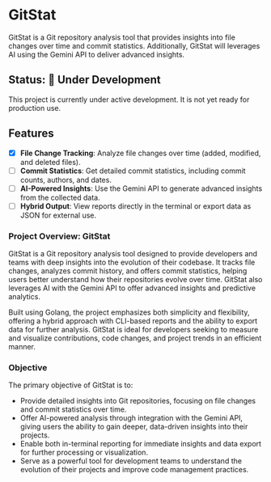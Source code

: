 # GitStat

GitStat is a Git repository analysis tool that provides insights into file changes over time and commit statistics.
Additionally, GitStat will leverages AI using the Gemini API to deliver advanced insights.

## Status: 🚧 Under Development

This project is currently under active development. It is not yet ready for production use.

## Features

- [x] **File Change Tracking**: Analyze file changes over time (added, modified, and deleted files).
- [ ] **Commit Statistics**: Get detailed commit statistics, including commit counts, authors, and dates.
- [ ] **AI-Powered Insights**: Use the Gemini API to generate advanced insights from the collected data.
- [ ] **Hybrid Output**: View reports directly in the terminal or export data as JSON for external use.

### Project Overview: GitStat

GitStat is a Git repository analysis tool designed to provide developers and teams with deep insights into the evolution of their codebase. It tracks file changes, analyzes commit history, and offers commit statistics, helping users better understand how their repositories evolve over time. GitStat also leverages AI with the Gemini API to offer advanced insights and predictive analytics. 

Built using Golang, the project emphasizes both simplicity and flexibility, offering a hybrid approach with CLI-based reports and the ability to export data for further analysis. GitStat is ideal for developers seeking to measure and visualize contributions, code changes, and project trends in an efficient manner.

### Objective

The primary objective of GitStat is to:
- Provide detailed insights into Git repositories, focusing on file changes and commit statistics over time.
- Offer AI-powered analysis through integration with the Gemini API, giving users the ability to gain deeper, data-driven insights into their projects.
- Enable both in-terminal reporting for immediate insights and data export for further processing or visualization.
- Serve as a powerful tool for development teams to understand the evolution of their projects and improve code management practices.
